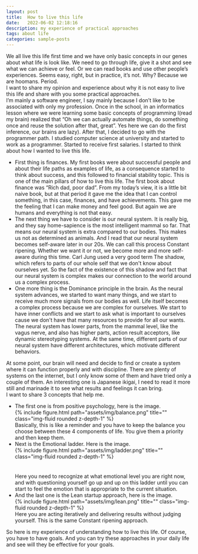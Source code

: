 ```yaml
---
layout: post
title:  How to live this life
date:   2022-06-02 12:18:16
description: my experience of practical approaches
tags: about life
categories: sample-posts
---
```

We all live this life first time and we have only basic concepts in our genes about what life is look like. We need to go through life, give it a shot and see what we can achieve or feel. Or we can read books and use other people’s experiences. Seems easy, right, but in practice, it’s not. Why? Because we are hoomans. Period.
<br>
I want to share my opinion and experience about why it is not easy to live this life and share with you some practical approaches.
<br>
I’m mainly a software engineer, I say mainly because I don’t like to be associated with only my profession. Once in the school, in an informatics lesson where we were learning some basic concepts of programming I(read my brain) realized that “Oh we can actually automate things, do something once and reuse the solution after that, great”. Yes here we can do the first inference, our brains are lazy). After that, I decided to go with the programmer path. I studied computer science at university and started to work as a programmer. Started to receive first salaries. I started to think about how I wanted to live this life.
<br>
<ul>
   <li>First thing is finances. My first books were about successful people and about their life paths as examples of life, as a consequence started to think about success, and this followed to financial stability topic. This is one of the main pillars of how to live this life. 
The first book about finance was “Rich dad, poor dad”. From my today’s view, it is a little bit naive book, but at that period it gave me the idea that I can control something, in this case, finances, and have achievements. This gave me the feeling that I can make money and feel good. But again we are humans and everything is not that easy.</li>
    <li>The next thing we have to consider is our neural system. It is really big, and they say home-sapience is the most intelligent mammal so far. That means our neural system is extra compared to our bodies. This makes us not as determined as animals. And I read that our neural system becomes self-aware later in our 20s. We can call this process Constant ripening. Whether we want it or not, we become more and more self-aware during this time. Carl Jung used a very good term The shadow, which refers to parts of our whole self that we don't know about ourselves yet. So the fact of the existence of this shadow and fact that our neural system is complex makes our connection to the world around us a complex process.</li>
    <li>One more thing is the Dominance principle in the brain. As the neural system advances, we started to want many things, and we start to receive much more signals from our bodies as well.
Life itself becomes a complex process because we are complex for ourselves. We start to have inner conflicts and we start to ask what is important to ourselves cause we don't have that many resources to provide for all our wants. The neural system has lower parts, from the mammal level, like the vagus nerve, and also has higher parts, action result acceptors, like dynamic stereotyping systems. At the same time, different parts of our neural system have different architectures, which motivate different behaviors.</li>
</ul>
At some point, our brain will need and decide to find or create a system where it can function properly and with discipline. There are plenty of systems on the internet, but I only know some of them and have tried only a couple of them. An interesting one is Japanese ikigai, I need to read it more still and marinade it to see what results and feelings it can bring.
<br>
I want to share 3 concepts that help me.
<br>
<ul>
    <li>The first one is from positive psychology, here is the image. 
<div class="row">
    <div class="col-sm mt-3 mt-md-0" style="max-height: 70px">
        {% include figure.html path="assets/img/balance.png" title="" class="img-fluid rounded z-depth-1" %}
    </div>
</div>
Basically, this is like a reminder and you have to keep the balance you choose between these 4 components of life. You give them a priority and then keep them. </li>
    <li>Next is the Emotional ladder. Here is the image. 
<div class="row">
    <div class="col-sm mt-3 mt-md-0"  style="height: 70px">
        {% include figure.html path="assets/img/ladder.png" title="" class="img-fluid rounded z-depth-1" %}
    </div>
</div>
Here you need to recognize at what emotional level you are right now, and with questioning yourself go up and up on this ladder until you can start to feel the emotion that is appropriate to the current situation.</li>
    <li>And the last one is the Lean startup approach, here is the image. 
<div class="row">
    <div class="col-sm mt-3 mt-md-0"  style="max-height: 270px">
        {% include figure.html path="assets/img/lean.png" title="" class="img-fluid rounded z-depth-1" %}
    </div>
</div>
Here you are acting iteratively and delivering results without judging yourself. This is the same Constant ripening approach.</li>
</ul>
So here is my experience of understanding how to live this life. Of course, you have to have goals. And you can try these approaches in your daily life and see will they be effective for your goals.
